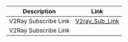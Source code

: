| Description                                      | Link                                                                                                                         |
|--------------------------------------------------|-----------------------------------------------------------------------------------------------------------------------------|
| V2Ray Subscribe Link                             | [V2ray_Sub_Link](https://raw.githubusercontent.com/mehran1404/Sub_Link/refs/heads/main/V2RAY-Sub.txt)           |
| V2Ray Subscribe Link                             |          |
